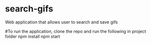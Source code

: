 # search-gifs
Web application that allows user to search and save gifs

#To run the application, clone the repo and run the following in project folder
npm install
npm start
